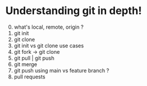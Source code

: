 # Understanding git in depth!

0. what's local, remote, origin ?
1. git init
2. git clone
3. git init vs git clone use cases
4. git fork -> git clone
5. git pull | git push
6. git merge
7. git push using main vs feature branch ?
8. pull requests
